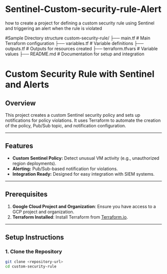 # Sentinel-Custom-security-rule-Alert
how to create a project for defining a custom security rule using Sentinel and triggering an alert when the rule is violated

#Sample Directory structure
custom-security-rule/
├── main.tf           # Main Terraform configuration
├── variables.tf      # Variable definitions
├── outputs.tf        # Outputs for resources created
├── terraform.tfvars  # Variable values
├── README.md         # Documentation for setup and integration

# Custom Security Rule with Sentinel and Alerts

## Overview
This project creates a custom Sentinel security policy and sets up notifications for policy violations. It uses Terraform to automate the creation of the policy, Pub/Sub topic, and notification configuration.

---

## Features
- **Custom Sentinel Policy:** Detect unusual VM activity (e.g., unauthorized region deployments).
- **Alerting:** Pub/Sub-based notification for violations.
- **Integration Ready:** Designed for easy integration with SIEM systems.

---

## Prerequisites
1. **Google Cloud Project and Organization**: Ensure you have access to a GCP project and organization.
2. **Terraform Installed**: Install Terraform from [Terraform.io](https://www.terraform.io/downloads).

---

## Setup Instructions

### 1. Clone the Repository
```bash
git clone <repository-url>
cd custom-security-rule



